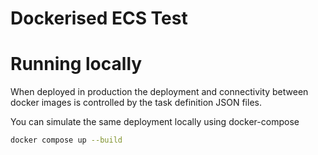 # Dockerised ECS Test

# Running locally 

When deployed in production the deployment and connectivity between docker 
images is controlled by the task definition JSON files. 

You can simulate the same deployment locally using docker-compose

```sh
docker compose up --build
```

